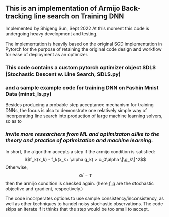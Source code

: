 ## This is an implementation of Armijo Back-tracking line search on Training DNN
Implemented by Shigeng Sun, Sept 2022
At this moment this code is undergoing heavy development and testing. 

The implementation is heavily based on the original SGD implementation in Pytorch for the purpose of retaining the original code design and workflow for ease of deployment as an optimizer.

### This code contains a custom pytorch optimizer object SDLS (Stochastic Descent w. Line Search, SDLS.py)
### and a sample example code for training DNN on Fashin Mnist Data (minst_ls.py)

Besides producing a probable step acceptance mechanism for training DNNs, the focus is also to demonstrate one relatively simple way of incorperating line search into production of large machine learning solvers, so as to 


### *invite more researchers from ML and optimizaton alike to the theory and practice of optimization and machine learning.*

In short, the algorithm accepts a step if the armijo condition is satisfied:
$$f_k(x_k) - f_k(x_k+ \alpha g_k) > c_0\alpha \|\g_k\|^2$$
Otherwise,
$$\alpha /= \tau$$
then the armijo condition is checked again. 
(here $f,g$ are the stochastic objective and gradient, respectively.)

The code incorperates options to use sample consistency/inconsistency, as well as other techniques to handel noisy stochastic observations.
The code skips an iterate if it thinks that the step would be too small to accept.